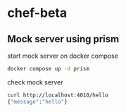 # chef-beta

## Mock server using prism
start mock server on docker compose

```sh
docker compose up -d prism
```

check mock server
```sh
curl http://localhost:4010/hello
{"message":"hello"}
```
